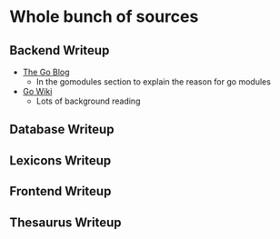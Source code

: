 # Whole bunch of sources

## Backend Writeup

- [The Go Blog](https://blog.golang.org/using-go-modules)
  - In the gomodules section to explain the reason for go modules
- [Go Wiki](https://github.com/golang/go/wiki/Modules)
  - Lots of background reading


## Database Writeup


## Lexicons Writeup

## Frontend Writeup

## Thesaurus Writeup